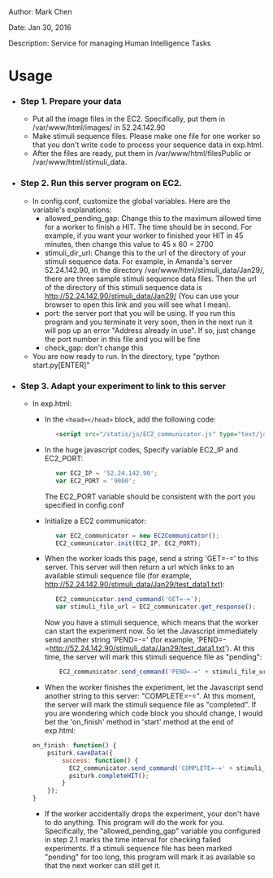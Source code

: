 Author: Mark Chen

Date: Jan 30, 2016

Description: Service for managing Human Intelligence Tasks

Usage
====

* ### Step 1. Prepare your data
    * Put all the image files in the EC2. Specifically, put them in /var/www/html/images/ in 52.24.142.90
    * Make stimuli sequence files. Please make one file for one worker so that you don't write code to process your sequence data in exp.html.
    * After the files are ready, put them in /var/www/html/filesPublic or /var/www/html/stimuli_data.

* ### Step 2. Run this server program on EC2.
    * In config.conf, customize the global variables. Here are the variable's explanations:
        * allowed_pending_gap: Change this to the maximum allowed time for a worker to finish a HIT. The time should be in second. For example, if you want your worker to finished your HIT in 45 minutes, then change this value to 45 x 60 = 2700
        * stimuli_dir_url: Change this to the url of the directory of your stimuli sequence data. For example, in Amanda's server 52.24.142.90, in the directory /var/www/html/stimuli_data/Jan29/, there are three sample stimuli sequence data files. Then the url of the directory of this stimuli sequence data is http://52.24.142.90/stimuli_data/Jan29/ (You can use your browser to open this link and you will see what I mean).
        * port: the server port that you will be using. If you run this program and you terminate it very soon, then in the next run it will pop up an error "Address already in use". If so, just change the port number in this file and you will be fine
        * check_gap: don't change this
    * You are now ready to run. In the directory, type "python start.py[ENTER]"

* ### Step 3. Adapt your experiment to link to this server
	*  In exp.html:

        * In the ``` <head></head> ``` block, add the following code:

			```html
               <script src="/statis/js/EC2_communicator.js" type="text/javascript"></script>
			```
        
        * In the huge javascript codes, Specify variable EC2_IP and EC2_PORT:
       		```javascript
               var EC2_IP = '52.24.142.90';
               var EC2_PORT = '9000';
            ```
            
           The EC2_PORT variable should be consistent with the port you specified in config.conf
        * Initialize a EC2 communicator:

			```javascript
               var EC2_communicator = new EC2Communicator();
               EC2_communicator.init(EC2_IP, EC2_PORT);
            ```
            
        * When the worker loads this page, send a string 'GET=-=' to this server. This server will then return a url which links to an available stimuli sequence file (for example, http://52.24.142.90/stimuli_data/Jan29/test_data1.txt):
        	
            ```javascript
               EC2_communicator.send_command('GET=-=');
               var stimuli_file_url = EC2_communicator.get_response();
            ```
           
           Now you have a stimuli sequence, which means that the worker can start the experiment now. So let the Javascript immediately send another string 'PEND=-=<your stimuli sequence url>' (for example, 'PEND=-=http://52.24.142.90/stimuli_data/Jan29/test_data1.txt'). At this time, the server will mark this stimuli sequence file as "pending":
           
           ```javascript
               EC2_communicator.send_command('PEND=-=' + stimuli_file_url);
           ```
           
        * When the worker finishes the experiment, let the Javascript send another string to this server: "COMPLETE=-=<your stimuli sequence url>". At this moment, the server will mark the stimuli sequence file as "completed". If you are wondering which code block you should change, I would bet the 'on_finish' method in 'start' method at the end of exp.html:
        
		```javascript
        on_finish: function() {
            psiturk.saveData({
                success: function() {
                  EC2_communicator.send_command('COMPLETE=-=' + stimuli_file_url);
                  psiturk.completeHIT();
                }
            });
        }
		```
           
        * If the worker accidentally drops the experiment, your don't have to do anything. This program will do the work for you. Specifically, the "allowed_pending_gap" variable you configured in step 2.1 marks the time interval for checking failed experiments. If a stimuli sequence file has been marked "pending" for too long, this program will mark it as available so that the next worker can still get it.

